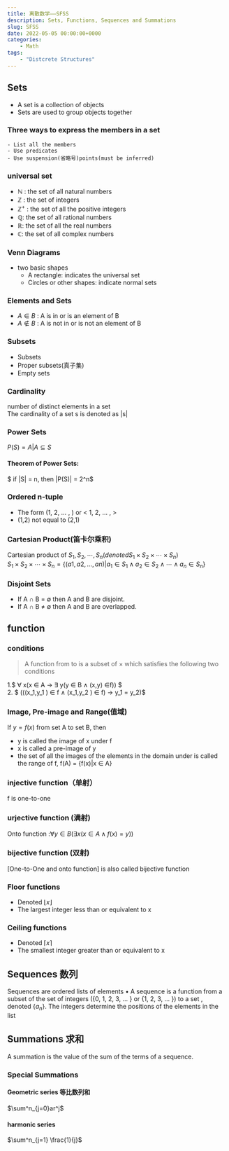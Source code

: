 ```yaml
---
title: 离散数学——SFSS
description: Sets, Functions, Sequences and Summations
slug: SFSS
date: 2022-05-05 00:00:00+0000
categories:
    - Math
tags:
    - "Distcrete Structures"
---
```

## Sets
- A set is a collection of objects
- Sets are used to group objects together
### Three ways to express the members in a set
    - List all the members
    - Use predicates
    - Use suspension(省略号)points(must be inferred)
### universal set
- $ℕ$ : the set of all natural numbers
- $ℤ$ : the set of integers
- $ℤ^+$ : the set of all the positive integers
- $ℚ$: the set of all rational numbers
- $ℝ$: the set of all the real numbers
- $ℂ$: the set of all complex numbers
### Venn Diagrams
- two basic shapes
    - A rectangle: indicates the universal set 
    - Circles or other shapes: indicate normal sets
### Elements and Sets
- $A∈B$ : A is in  or  is an element of B   
- $A∉B$ : A is not in  or  is not an element of B
### Subsets
- Subsets
- Proper subsets(真子集)
- Empty sets

### Cardinality
number of distinct elements in a set  
The cardinality of a set s is denoted as |s|
### Power Sets
$P(S) = {A|A ⊆ S}$  
#### Theorem of Power Sets: 
$ if |S| = n, then |P(S)| = 2^n$

### Ordered n-tuple
- The form (1, 2, … , ) or < 1, 2, … ,  >  
- (1,2) not equal to (2,1)

### Cartesian Product(笛卡尔乘积)
Cartesian product of $S_1, S_2, ⋯ ,S_n  (denoted S_1 × S_2 × ⋯ ×S_n )$    
$S_1 × S_2 × ⋯ ×S_n = \{(a1, a2, … ,an )|a_1 ∈ S_1 ∧ a_2 ∈ S_2 ∧⋯ ∧ a_n ∈ S_n\}$  
### Disjoint Sets
- If A ∩ B = ∅ then A and  B are disjoint.
- If A ∩ B ≠ ∅ then A and  B are overlapped.

## function
### conditions
> A function  from  to  is a subset of  ×  which satisfies
the following two conditions   

1.$ ∀ x(x ∈ A → ∃ y(y ∈ B ∧ (x,y) ∈f)) $  
2. $ (((x_1,y_1 ) ∈ f ∧ (x_1,y_2 ) ∈ f) → y_1 = y_2)$

### Image, Pre-image and Range(值域)
If $y = f(x)$ from set A to set B, then   
- y  is called the image of x under f
- x  is called a pre-image of y
- the set of all the images of the elements in the domain under is called the range of f, f(A) = {f(x)|x ∈ A}
### injective function（单射）
f is one-to-one
### urjective function (满射)
Onto function :$∀y ∈ B (∃x(x ∈A  ∧f (x) =y ))$
### bijective function (双射)
[One-to-One and onto function] is also called bijective function

### Floor functions
- Denoted $\lfloor x \rfloor$  
- The largest integer less than or equivalent to x
### Ceiling functions
- Denoted $\lceil x \rceil$  
- The smallest integer greater than or equivalent to x

## Sequences 数列
Sequences are ordered lists of elements
• A sequence is a function from a subset of the set of integers
({0, 1, 2, 3, … } or {1, 2, 3, … }) to a set , denoted {$a_n$}. The
integers determine the positions of the elements in the list
## Summations 求和
A summation is the value of the sum of the terms of a sequence.  
### Special Summations
#### Geometric series 等比数列和
$\sum^n_{j=0}ar^j$
#### harmonic series
$\sum^n_{j=1} \frac{1}{j}$